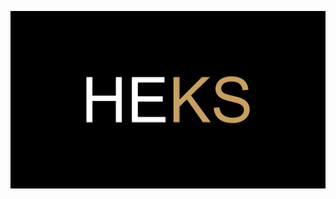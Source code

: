 ![HyperEssentials Branding](https://raw.githubusercontent.com/Biblioklept/hyperessentials/main/img/heks.png)
